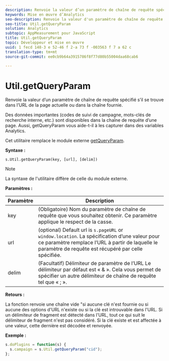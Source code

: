```yaml
---
description: Renvoie la valeur d’un paramètre de chaîne de requête spécifié s’il se trouve dans l’URL de la page actuelle ou dans la chaîne fournie.
keywords: Mise en œuvre d’Analytics
seo-description: Renvoie la valeur d'un paramètre de chaîne de requête spécifié si elle se trouve dans l'URL de la page actuelle ou dans la chaîne fournie.
seo-title: Util.getQueryParam
solution: Analytics
subtopic: AppMeasurement pour JavaScript
title: Util.getQueryParam
topic: Développeur et mise en œuvre
uuid: 1 fecd 148-3 e 52-46 f 2-a 73 f -003563 f 7 a 62 c
translation-type: tm+mt
source-git-commit: ee0cb9b64a3915786f8f77d80b55004daa68cab6

---
```



# Util.getQueryParam

Renvoie la valeur d’un paramètre de chaîne de requête spécifié s’il se trouve dans l’URL de la page actuelle ou dans la chaîne fournie.

Des données importantes (codes de suivi de campagne, mots-clés de recherche interne, etc.) sont disponibles dans la chaîne de requête d’une page. Aussi,   getQueryParam vous aide-t-il à les capturer dans des variables Analytics.

Cet utilitaire remplace le module externe [getQueryParam](../../implement/js-implementation/plugins/getqueryparam.md#concept_E3D0FEC81E1F4987B39CC467F19FFCFF).

**Syntaxe :**

```
s.Util.getQueryParam(key, [url], [delim])
```

>[!NOTE]
>
>La syntaxe de l'utilitaire diffère de celle du module externe.

**Paramètres :**

| Paramètre | Description |
|---|---|
| key | (Obligatoire) Nom du paramètre de chaîne de requête que vous souhaitez obtenir. Ce paramètre applique le respect de la casse. |
| url | (optional) Default url is `s.pageURL` or `window.location`. La spécification d’une valeur pour ce paramètre remplace l’URL à partir de laquelle le paramètre de requête est récupéré par celle spécifiée. |
| delim | (Facultatif) Délimiteur de paramètre de l’URL Le délimiteur par défaut est « &amp; ». Cela vous permet de spécifier un autre délimiteur de chaîne de requête tel que « ; ». |

**Retours :**

La fonction renvoie une chaîne vide "si aucune clé n'est fournie ou si aucune des options d'URL n'existe ou si la clé est introuvable dans l'URL. Si un délimiteur de fragment est détecté dans l'URL, tout ce qui suit le délimiteur de fragment n'est pas considéré. Si la clé existe et est affectée à une valeur, cette dernière est décodée et renvoyée.

**Exemple :**

```js
s.doPlugins = function(s) { 
  s.campaign = s.Util.getQueryParam("cid"); 
};
```


